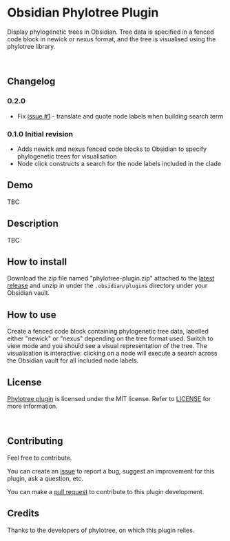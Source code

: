 # Obsidian Phylotree Plugin

Display phylogenetic trees in Obsidian. Tree data is specified in a fenced code block in newick or nexus format, and the tree is visualised using the phylotree library.

<br>

## Changelog

### 0.2.0 

- Fix [issue #1](https://github.com/nickynicolson/obsidian-phylotree-plugin/issues/1) - translate and quote node labels when building search term

### 0.1.0 Initial revision

- Adds newick and nexus fenced code blocks to Obsidian to specify phylogenetic trees for visualisation
- Node click constructs a search for the node labels included in the clade

## Demo

TBC

## Description

TBC

## How to install

Download the zip file named "phylotree-plugin.zip" attached to the [latest release](https://github.com/echinopscis/obsidian-phylotree-plugin/releases/latest) and unzip in under the `.obsidian/plugins` directory under your Obsidian vault.

## How to use

Create a fenced code block containing phylogenetic tree data, labelled either "newick" or "nexus" depending on the tree format used. Switch to view mode and you should see a visual representation of the tree. The visualisation is interactive: clicking on a node will execute a search across the Obsidian vault for all included node labels.


## License

[Phylotree plugin](https://github.com/echinopscis/obsidian-phylotree-plugin) is licensed under the MIT license. Refer to [LICENSE](/LICENSE.TXT) for more information.

<br>

## Contributing

Feel free to contribute.

You can create an [issue](https://github.com/echinopscis/obsidian-phylotree-plugin/issues) to report a bug, suggest an improvement for this plugin, ask a question, etc.

You can make a [pull request](https://github.com/echinopscis/obsidian-phylotree-plugin/pulls) to contribute to this plugin development.

## Credits 

Thanks to the developers of phylotree, on which this plugin relies.
